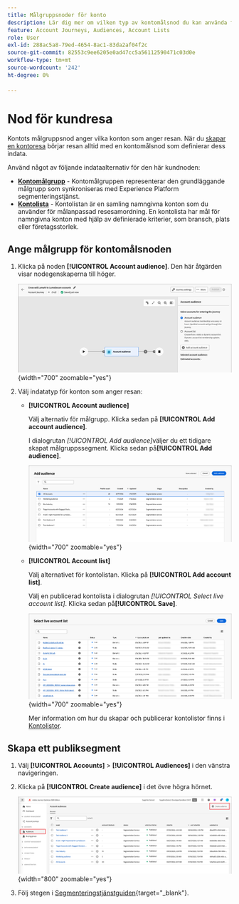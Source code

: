 ```yaml
---
title: Målgruppsnoder för konto
description: Lär dig mer om vilken typ av kontomålsnod du kan använda för att definiera indata för kontoresor i Journey Optimizer B2B edition.
feature: Account Journeys, Audiences, Account Lists
role: User
exl-id: 288ac5a8-79ed-4654-8ac1-83da2af04f2c
source-git-commit: 82553c9ee6205e0ad47cc5a56112590471c03d0e
workflow-type: tm+mt
source-wordcount: '242'
ht-degree: 0%

---
```



# Nod för kundresa

Kontots målgruppsnod anger vilka konton som anger resan. När du [skapar en kontoresa](./journey-overview.md#create-an-account-journey) börjar resan alltid med en kontomålsnod som definierar dess indata.

Använd något av följande indataalternativ för den här kundnoden:

* **[Kontomålgrupp](../audiences/account-audience-overview.md)** - Kontomålgruppen representerar den grundläggande målgrupp som synkroniseras med Experience Platform segmenteringstjänst.
* **[Kontolista](../accounts/account-lists.md)** - Kontolistan är en samling namngivna konton som du använder för målanpassad resesamordning. En kontolista har mål för namngivna konton med hjälp av definierade kriterier, som bransch, plats eller företagsstorlek.

## Ange målgrupp för kontomålsnoden

1. Klicka på noden **[!UICONTROL Account audience]**. Den här åtgärden visar nodegenskaperna till höger.

   ![Nod för kundresa](./assets/account-journey-account-audience-node.png){width="700" zoomable="yes"}

1. Välj indatatyp för konton som anger resan:

   * **[!UICONTROL Account audience]**

     Välj alternativ för målgrupp. Klicka sedan på **[!UICONTROL Add account audience]**.

     I dialogrutan _[!UICONTROL Add audience]_&#x200B;väljer du ett tidigare skapat målgruppssegment. Klicka sedan på&#x200B;**[!UICONTROL Add audience]**.

     ![Välj ett målgruppssegment för noden](./assets/node-audience-add-dialog.png){width="700" zoomable="yes"}

   * **[!UICONTROL Account list]**

     Välj alternativet för kontolistan. Klicka på **[!UICONTROL Add account list]**.

     Välj en publicerad kontolista i dialogrutan _[!UICONTROL Select live account list]_. Klicka sedan på&#x200B;**[!UICONTROL Save]**.

     ![Välj en Live-kontolista för noden](./assets/account-journey-account-audience-select-account-list.png){width="700" zoomable="yes"}

     Mer information om hur du skapar och publicerar kontolistor finns i [Kontolistor](../accounts/account-lists.md).

## Skapa ett publiksegment

1. Välj **[!UICONTROL Accounts]** > **[!UICONTROL Audiences]** i den vänstra navigeringen.

1. Klicka på **[!UICONTROL Create audience]** i det övre högra hörnet.

   ![Skapa ett målgruppssegment](./assets/audiences-list-create.png){width="800" zoomable="yes"}

1. Följ stegen i [Segmenteringstjänstguiden](https://experienceleague.adobe.com/en/docs/experience-platform/segmentation/types/account-audiences){target="_blank"}.
